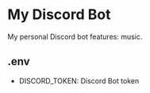 # My Discord Bot

My personal Discord bot features: music.

## .env

- DISCORD_TOKEN: Discord Bot token
